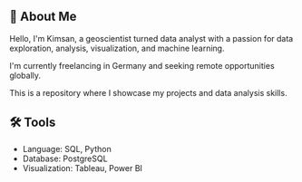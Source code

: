 ## 👋 About Me 
Hello, I'm Kimsan, a geoscientist turned data analyst with a passion for data exploration, analysis, visualization, and machine learning.  

I'm currently freelancing in Germany and seeking remote opportunities globally.

This is a repository where I showcase my projects and data analysis skills.


## 🛠️ Tools
+ Language: SQL, Python
+ Database: PostgreSQL
+ Visualization: Tableau, Power BI

<!--
**KimsanMak/kimsanmak** is a ✨ _special_ ✨ repository because its `README.md` (this file) appears on your GitHub profile.

Here are some ideas to get you started:

- 🔭 I’m currently working on ...
- 🌱 I’m currently learning ...
- 👯 I’m looking to collaborate on ...
- 🤔 I’m looking for help with ...
- 💬 Ask me about ...
- 📫 How to reach me: ...
- 😄 Pronouns: ...
- ⚡ Fun fact: ...
-->
